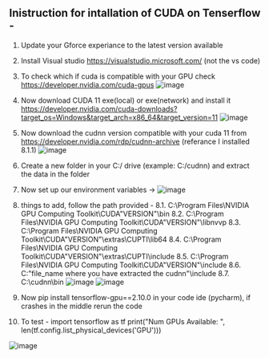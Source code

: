 ## Inistruction for intallation of CUDA on Tenserflow -
1. Update your Gforce experiance to the latest version available
2. Install Visual studio https://visualstudio.microsoft.com/ (not the vs code)
3. To check which if cuda is compatible with your GPU check https://developer.nvidia.com/cuda-gpus
   ![image](https://github.com/yash733/Tenserflow-cuda-installation/assets/100533686/c4f30190-9df8-4450-b830-df58968767cb)

4. Now download CUDA 11 exe(local) or exe(network) and install it https://developer.nvidia.com/cuda-downloads?target_os=Windows&target_arch=x86_64&target_version=11
   ![image](https://github.com/yash733/Tenserflow-cuda-installation/assets/100533686/1dbd1855-5aae-44c3-807d-93812cd3feee)

5. Now download the cudnn version compatible with your cuda 11 from https://developer.nvidia.com/rdp/cudnn-archive (referance I installed 8.1.1)
   ![image](https://github.com/yash733/Tenserflow-cuda-installation/assets/100533686/47a567a7-9b00-4e4e-955f-22824bee07f0)
 
6. Create a new folder in your C:/ drive (example: C:/cudnn) and extract the data in the folder
7. Now set up our environment variables ->
   ![image](https://github.com/yash733/Tenserflow-cuda-installation/assets/100533686/e6585cd3-9c34-4269-9916-787f9246567d)
8. things to add, follow the path provided -
   8.1. C:\Program Files\NVIDIA GPU Computing Toolkit\CUDA\"VERSION"\bin
   8.2. C:\Program Files\NVIDIA GPU Computing Toolkit\CUDA\"VERSION"\libnvvp
   8.3. C:\Program Files\NVIDIA GPU Computing Toolkit\CUDA\"VERSION"\extras\CUPTI\lib64
   8.4. C:\Program Files\NVIDIA GPU Computing Toolkit\CUDA\"VERSION"\extras\CUPTI\include
   8.5. C:\Program Files\NVIDIA GPU Computing Toolkit\CUDA\"VERSION"\include
   8.6. C:\"file_name where you have extracted the cudnn"\include
   8.7. C:\cudnn\bin
   ![image](https://github.com/yash733/Tenserflow-cuda-installation/assets/100533686/fb2f0423-f695-415e-b55b-118da0125b9b)
   ![image](https://github.com/yash733/Tenserflow-cuda-installation/assets/100533686/facd0699-3c59-4191-97d7-44ef3c1f6ca9)

9. Now pip install tensorflow-gpu==2.10.0 in your code ide (pycharm), if crashes in the middle rerun the code
10. To test - 
   import tensorflow as tf
   print("Num GPUs Available: ", len(tf.config.list_physical_devices('GPU')))
   
   ![image](https://github.com/yash733/Tenserflow-cuda-installation/assets/100533686/72a5fc9d-465b-402a-926d-09040311b4f1)

